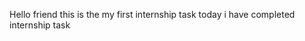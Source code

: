 Hello friend this is the my first internship task
today i have completed internship task  
    
        
  
    
        
   
   